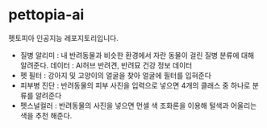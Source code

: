 # pettopia-ai
펫토피아 인공지능 레포지토리입니다.

- 질병 알리미
  : 내 반려동물과 비슷한 환경에서 자란 동물이 걸린 질병 분류에 대해 알려준다.
  데이터 : AI허브 반려견, 반려묘 건강 정보 데이터
- 펫 필터
  : 강아지 및 고양이의 얼굴을 찾아 얼굴에 필터를 입혀준다
- 피부병 진단
  : 반려동물의 피부 사진을 입력으로 넣으면 4개의 클래스 중 하나로 분류를 알려준다
- 펫스널컬러
  : 반려동물의 사진을 넣으면 먼셀 색 조화론을 이용해 털색과 어울리는 색을 추천 해준다.
